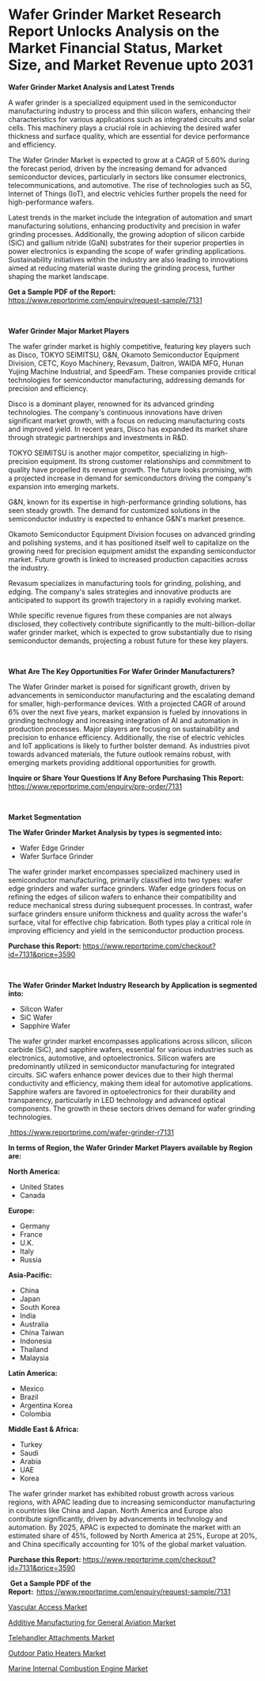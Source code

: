 <p><h1>Wafer Grinder Market Research Report Unlocks Analysis on the Market Financial Status, Market Size, and Market Revenue upto 2031</h1></p><p><strong>Wafer Grinder Market Analysis and Latest Trends</strong></p>
<p><p>A wafer grinder is a specialized equipment used in the semiconductor manufacturing industry to process and thin silicon wafers, enhancing their characteristics for various applications such as integrated circuits and solar cells. This machinery plays a crucial role in achieving the desired wafer thickness and surface quality, which are essential for device performance and efficiency.</p><p>The Wafer Grinder Market is expected to grow at a CAGR of 5.60% during the forecast period, driven by the increasing demand for advanced semiconductor devices, particularly in sectors like consumer electronics, telecommunications, and automotive. The rise of technologies such as 5G, Internet of Things (IoT), and electric vehicles further propels the need for high-performance wafers.</p><p>Latest trends in the market include the integration of automation and smart manufacturing solutions, enhancing productivity and precision in wafer grinding processes. Additionally, the growing adoption of silicon carbide (SiC) and gallium nitride (GaN) substrates for their superior properties in power electronics is expanding the scope of wafer grinding applications. Sustainability initiatives within the industry are also leading to innovations aimed at reducing material waste during the grinding process, further shaping the market landscape.</p></p>
<p><strong>Get a Sample PDF of the Report:&nbsp;</strong> <a href="https://www.reportprime.com/enquiry/request-sample/7131">https://www.reportprime.com/enquiry/request-sample/7131</a></p>
<p>&nbsp;</p>
<p><strong>Wafer Grinder Major Market Players</strong></p>
<p><p>The wafer grinder market is highly competitive, featuring key players such as Disco, TOKYO SEIMITSU, G&N, Okamoto Semiconductor Equipment Division, CETC, Koyo Machinery, Revasum, Daitron, WAIDA MFG, Hunan Yujing Machine Industrial, and SpeedFam. These companies provide critical technologies for semiconductor manufacturing, addressing demands for precision and efficiency.</p><p>Disco is a dominant player, renowned for its advanced grinding technologies. The company's continuous innovations have driven significant market growth, with a focus on reducing manufacturing costs and improved yield. In recent years, Disco has expanded its market share through strategic partnerships and investments in R&D.</p><p>TOKYO SEIMITSU is another major competitor, specializing in high-precision equipment. Its strong customer relationships and commitment to quality have propelled its revenue growth. The future looks promising, with a projected increase in demand for semiconductors driving the company's expansion into emerging markets.</p><p>G&N, known for its expertise in high-performance grinding solutions, has seen steady growth. The demand for customized solutions in the semiconductor industry is expected to enhance G&N's market presence.</p><p>Okamoto Semiconductor Equipment Division focuses on advanced grinding and polishing systems, and it has positioned itself well to capitalize on the growing need for precision equipment amidst the expanding semiconductor market. Future growth is linked to increased production capacities across the industry.</p><p>Revasum specializes in manufacturing tools for grinding, polishing, and edging. The company's sales strategies and innovative products are anticipated to support its growth trajectory in a rapidly evolving market.</p><p>While specific revenue figures from these companies are not always disclosed, they collectively contribute significantly to the multi-billion-dollar wafer grinder market, which is expected to grow substantially due to rising semiconductor demands, projecting a robust future for these key players.</p></p>
<p>&nbsp;</p>
<p><strong>What Are The Key Opportunities For Wafer Grinder Manufacturers?</strong></p>
<p><p>The Wafer Grinder market is poised for significant growth, driven by advancements in semiconductor manufacturing and the escalating demand for smaller, high-performance devices. With a projected CAGR of around 6% over the next five years, market expansion is fueled by innovations in grinding technology and increasing integration of AI and automation in production processes. Major players are focusing on sustainability and precision to enhance efficiency. Additionally, the rise of electric vehicles and IoT applications is likely to further bolster demand. As industries pivot towards advanced materials, the future outlook remains robust, with emerging markets providing additional opportunities for growth.</p></p>
<p><strong>Inquire or Share Your Questions If Any Before Purchasing This Report:</strong> <a href="https://www.reportprime.com/enquiry/pre-order/7131">https://www.reportprime.com/enquiry/pre-order/7131</a></p>
<p>&nbsp;</p>
<p><strong>Market Segmentation</strong></p>
<p><strong>The Wafer Grinder Market Analysis by types is segmented into:</strong></p>
<p><ul><li>Wafer Edge Grinder</li><li>Wafer Surface Grinder</li></ul></p>
<p><p>The wafer grinder market encompasses specialized machinery used in semiconductor manufacturing, primarily classified into two types: wafer edge grinders and wafer surface grinders. Wafer edge grinders focus on refining the edges of silicon wafers to enhance their compatibility and reduce mechanical stress during subsequent processes. In contrast, wafer surface grinders ensure uniform thickness and quality across the wafer's surface, vital for effective chip fabrication. Both types play a critical role in improving efficiency and yield in the semiconductor production process.</p></p>
<p><strong>Purchase this Report:&nbsp;</strong><a href="https://www.reportprime.com/checkout?id=7131&price=3590">https://www.reportprime.com/checkout?id=7131&price=3590</a></p>
<p>&nbsp;</p>
<p><strong>The Wafer Grinder Market Industry Research by Application is segmented into:</strong></p>
<p><ul><li>Silicon Wafer</li><li>SiC Wafer</li><li>Sapphire Wafer</li></ul></p>
<p><p>The wafer grinder market encompasses applications across silicon, silicon carbide (SiC), and sapphire wafers, essential for various industries such as electronics, automotive, and optoelectronics. Silicon wafers are predominantly utilized in semiconductor manufacturing for integrated circuits. SiC wafers enhance power devices due to their high thermal conductivity and efficiency, making them ideal for automotive applications. Sapphire wafers are favored in optoelectronics for their durability and transparency, particularly in LED technology and advanced optical components. The growth in these sectors drives demand for wafer grinding technologies.</p></p>
<p><a href="https://www.reportprime.com/wafer-grinder-r7131">&nbsp;https://www.reportprime.com/wafer-grinder-r7131</a></p>
<p><strong>In terms of Region, the Wafer Grinder Market Players available by Region are:</strong></p>
<p>
    <p> <strong> North America: </strong>
        <ul>
            <li>United States</li>
            <li>Canada</li>
        </ul>
        </p> 
    <p> <strong> Europe: </strong>
        <ul>
            <li>Germany</li>
            <li>France</li>
            <li>U.K.</li>
            <li>Italy</li>
            <li>Russia</li>
        </ul>
        </p> 
    <p> <strong> Asia-Pacific: </strong>
        <ul>
            <li>China</li>
            <li>Japan</li>
            <li>South Korea</li>
            <li>India</li>
            <li>Australia</li>
            <li>China Taiwan</li>
            <li>Indonesia</li>
            <li>Thailand</li>
            <li>Malaysia</li>
        </ul>
        </p> 
    <p> <strong> Latin America: </strong>
        <ul>
            <li>Mexico</li>
            <li>Brazil</li>
            <li>Argentina Korea</li>
            <li>Colombia</li>
        </ul>
        </p> 
    <p> <strong> Middle East & Africa: </strong>
        <ul>
            <li>Turkey</li>
            <li>Saudi</li>
            <li>Arabia</li>
            <li>UAE</li>
            <li>Korea</li>
        </ul>
    </p>
    </p>
<p><p>The wafer grinder market has exhibited robust growth across various regions, with APAC leading due to increasing semiconductor manufacturing in countries like China and Japan. North America and Europe also contribute significantly, driven by advancements in technology and automation. By 2025, APAC is expected to dominate the market with an estimated share of 45%, followed by North America at 25%, Europe at 20%, and China specifically accounting for 10% of the global market valuation.</p></p>
<p><strong>Purchase this Report: </strong><a href="https://www.reportprime.com/checkout?id=7131&price=3590">https://www.reportprime.com/checkout?id=7131&price=3590</a></p>
<p>&nbsp;<strong>Get a Sample PDF of the Report:&nbsp;&nbsp;</strong><a href="https://www.reportprime.com/enquiry/request-sample/7131">https://www.reportprime.com/enquiry/request-sample/7131</a></p>
<p><strong></strong></p>
<p><p><a href="https://www.linkedin.com/pulse/vascular-access-market-global-regional-analysis-2024-2031-rr8nf?trackingId=MjtsEDfwS2mSZsO48hoFAw%3D%3D">Vascular Access Market</a></p><p><a href="https://issuu.com/reportprime-2/docs/additive-manufacturing-for-general-_3bdcc2a0d14dfa">Additive Manufacturing for General Aviation Market</a></p><p><a href="https://medium.com/@sagorhossaincs33_80453/telehandler-attachments-market-global-market-share-and-ranking-overall-sales-and-demand-80b826b39d46">Telehandler Attachments Market</a></p><p><a href="https://issuu.com/reportprime-2/docs/outdoor-patio-heaters-market-size-2_629b426ac93fb2">Outdoor Patio Heaters Market</a></p><p><a href="https://github.com/luckyshygirl/Market-Research-Report-List-6/blob/main/marine-internal-combustion-engine-market.md">Marine Internal Combustion Engine Market</a></p></p>